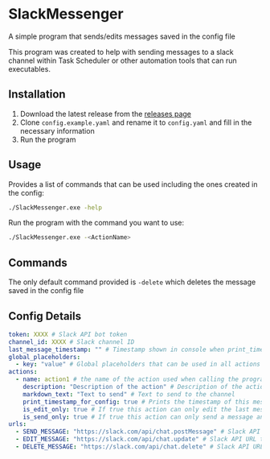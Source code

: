 # SlackMessenger

A simple program that sends/edits messages saved in the config file

This program was created to help with sending messages to a slack channel within Task Scheduler or other automation tools that can run executables.

## Installation

1. Download the latest release from the [releases page](https://github.com/Jazzmoon/SlackMessenger/releases)
2. Clone `config.example.yaml` and rename it to `config.yaml` and fill in the necessary information
3. Run the program

## Usage

Provides a list of commands that can be used including the ones created in the config:

```bash
./SlackMessenger.exe -help
```

Run the program with the command you want to use:

```bash
./SlackMessenger.exe -<ActionName>
```

## Commands

The only default command provided is `-delete` which deletes the message saved in the config file

## Config Details

```yaml
token: XXXX # Slack API bot token
channel_id: XXXX # Slack channel ID
last_message_timestamp: "" # Timestamp shown in console when print_timestamp_for_config: true is set in an action
global_placeholders:
  - key: "value" # Global placeholders that can be used in all actions use them with {gp.<key>}
actions:
  - name: action1 # the name of the action used when calling the program
    description: "Description of the action" # Description of the action shown in the help command
    markdown_text: "Text to send" # Text to send to the channel
    print_timestamp_for_config: true # Prints the timestamp of this message sent to the console
    is_edit_only: true # If true this action can only edit the last message saved in the config
    is_send_only: true # If true this action can only send a message and not edit
urls:
  - SEND_MESSAGE: "https://slack.com/api/chat.postMessage" # Slack API URL to send a message
  - EDIT_MESSAGE: "https://slack.com/api/chat.update" # Slack API URL to edit a message
  - DELETE_MESSAGE: "https://slack.com/api/chat.delete" # Slack API URL to delete a message
```
